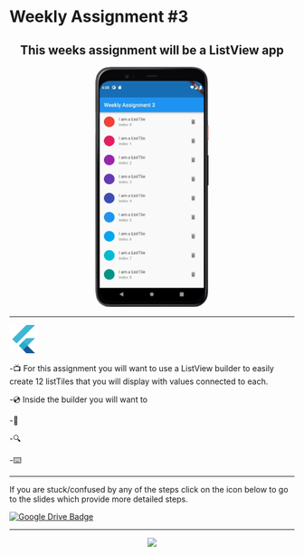 # Weekly Assignment #3

<div id="header" align="center">
<h2>
  This weeks assignment will be a ListView app
</h2>
</div>

  
 <div align="center">
<img src = "https://github.com/SiGMobileUIUC/WeeklyAssignments/blob/main/pictures/weekly_assignment_3.gif?raw=true" width= "200"/>
</div>

---

<div align="left">
<div>
<img src = "https://raw.githubusercontent.com/devicons/devicon/master/icons/flutter/flutter-original.svg" width = "50px"> 
</div>

-:tv: For this assignment you will want to use a ListView builder to easily create 12 listTiles that you will display with values connected to each.

-:cd: Inside the builder you will want to 

-:book: 

-:mag: 

-:keyboard: 

---

If you are stuck/confused by any of the steps click on the icon below to go to the slides which provide more detailed steps.

<a href="https://docs.google.com/presentation/d/1DkN3cesyVT8BxITnixO0JImJifSX3G7BcAeYc-nCjB8/edit?usp=sharing">
    <img src="https://img.shields.io/badge/Slides-yellow?style=for-the-badge&logo=google drive&logoColor=white" alt="Google Drive Badge"/>
</div>

---

<div align="center">
 <img src="https://media.giphy.com/media/qjj4xrA1STjfa/giphy.gif" width="200"/>
</div>


